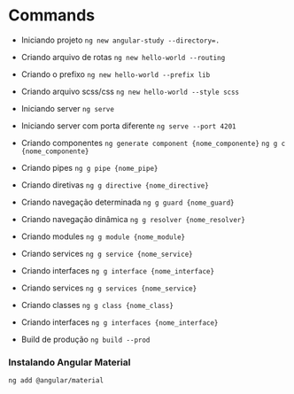 # Commands
- Iniciando projeto
`ng new angular-study --directory=.`

- Criando arquivo de rotas
`ng new hello-world --routing`

- Criando o prefixo
`ng new hello-world --prefix lib`

- Criando arquivo scss/css
`ng new hello-world --style scss`

- Iniciando server
`ng serve`

- Iniciando server com porta diferente
`ng serve --port 4201`

- Criando componentes
`ng generate component {nome_componente}`
`ng g c {nome_componente}`

- Criando pipes
`ng g pipe {nome_pipe}`

- Criando diretivas
`ng g directive {nome_directive}`

- Criando navegação determinada
`ng g guard {nome_guard}`

- Criando navegação dinâmica
`ng g resolver {nome_resolver}`

- Criando modules
`ng g module {nome_module}`

- Criando services
`ng g service {nome_service}`

- Criando interfaces
`ng g interface {nome_interface}`

- Criando services
`ng g services {nome_service}`

- Criando classes
`ng g class {nome_class}`

- Criando interfaces
`ng g interfaces {nome_interface}`

- Build de produção
`ng build --prod`

### Instalando Angular Material
`ng add @angular/material`
